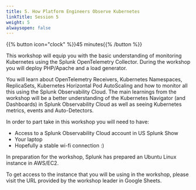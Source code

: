 ```yaml
---
title: 5. How Platform Engineers Observe Kubernetes
linkTitle: Session 5 
weight: 5
alwaysopen: false
---
```


{{% button icon="clock" %}}45 minutes{{% /button %}}

This workshop will equip you with the basic understanding of monitoring Kubernetes using the Splunk OpenTelemetry Collector. During the workshop you will deploy PHP/Apache and a load generator.

You will learn about OpenTelemetry Receivers, Kubernetes Namespaces, ReplicaSets, Kubernetes Horizontal Pod AutoScaling and how to monitor all this using the Splunk Observability Cloud. The main learnings from the workshop will be a better understanding of the Kubernetes Navigator (and Dashboards) in Splunk Observability Cloud as well as seeing Kubernetes metrics, events and Auto-Detectors.

In order to part take in this workshop you will need to have:

- Access to a Splunk Observability Cloud account in US Splunk Show
- Your laptop
- Hopefully a stable wi-fi connection :)

In preparation for the workshop, Splunk has prepared an Ubuntu Linux instance in AWS/EC2.

To get access to the instance that you will be using in the workshop, please visit the URL provided by the workshop leader in Google Sheets.

